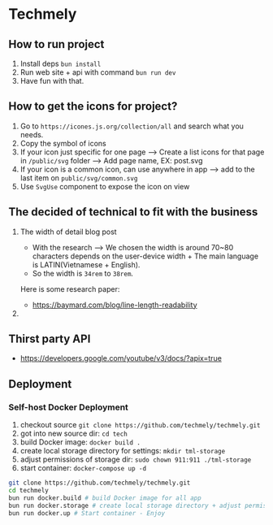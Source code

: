 # Techmely

## How to run project

1. Install deps `bun install`
1. Run web site + api with command `bun run dev`
1. Have fun with that.

## How to get the icons for project?

1. Go to `https://icones.js.org/collection/all` and search what you needs.
2. Copy the symbol of icons
3. If your icon just specific for one page --> Create a list icons for that page in `/public/svg` folder --> Add page name, EX: post.svg
4. If your icon is a common icon, can use anywhere in app --> add to the last item on `public/svg/common.svg`
5. Use `SvgUse` component to expose the icon on view

## The decided of technical to fit with the business

1. The width of detail blog post

   - With the research --> We chosen the width is around 70~80 characters depends on the user-device width + The main language is LATIN(Vietnamese + English).
   - So the width is `34rem` to `38rem`.

   Here is some research paper:

   - <https://baymard.com/blog/line-length-readability>

2.

## Thirst party API

- <https://developers.google.com/youtube/v3/docs/?apix=true>

## Deployment

### Self-host Docker Deployment

1. checkout source `git clone https://github.com/techmely/techmely.git`
1. got into new source dir: `cd tech`
1. build Docker image: `docker build .`
1. create local storage directory for settings: `mkdir tml-storage`
1. adjust permissions of storage dir: `sudo chown 911:911 ./tml-storage`
1. start container: `docker-compose up -d`

```sh
git clone https://github.com/techmely/techmely.git
cd techmely
bun run docker.build # build Docker image for all app
bun run docker.storage # create local storage directory + adjust permissions of storage dir
bun run docker.up # Start container - Enjoy
```

